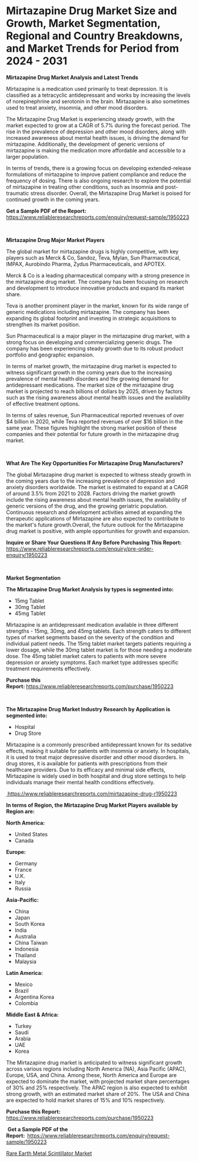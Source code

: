<p><h1>Mirtazapine Drug Market Size and Growth, Market Segmentation, Regional and Country Breakdowns, and Market Trends for Period from 2024 -  2031</h1></p><p><strong>Mirtazapine Drug Market Analysis and Latest Trends</strong></p>
<p><p>Mirtazapine is a medication used primarily to treat depression. It is classified as a tetracyclic antidepressant and works by increasing the levels of norepinephrine and serotonin in the brain. Mirtazapine is also sometimes used to treat anxiety, insomnia, and other mood disorders.</p><p>The Mirtazapine Drug Market is experiencing steady growth, with the market expected to grow at a CAGR of 5.7% during the forecast period. The rise in the prevalence of depression and other mood disorders, along with increased awareness about mental health issues, is driving the demand for mirtazapine. Additionally, the development of generic versions of mirtazapine is making the medication more affordable and accessible to a larger population.</p><p>In terms of trends, there is a growing focus on developing extended-release formulations of mirtazapine to improve patient compliance and reduce the frequency of dosing. There is also ongoing research to explore the potential of mirtazapine in treating other conditions, such as insomnia and post-traumatic stress disorder. Overall, the Mirtazapine Drug Market is poised for continued growth in the coming years.</p></p>
<p><strong>Get a Sample PDF of the Report:&nbsp;</strong> <a href="https://www.reliableresearchreports.com/enquiry/request-sample/1950223">https://www.reliableresearchreports.com/enquiry/request-sample/1950223</a></p>
<p>&nbsp;</p>
<p><strong>Mirtazapine Drug Major Market Players</strong></p>
<p><p>The global market for mirtazapine drugs is highly competitive, with key players such as Merck & Co, Sandoz, Teva, Mylan, Sun Pharmaceutical, IMPAX, Aurobindo Pharma, Zydus Pharmaceuticals, and APOTEX. </p><p>Merck & Co is a leading pharmaceutical company with a strong presence in the mirtazapine drug market. The company has been focusing on research and development to introduce innovative products and expand its market share. </p><p>Teva is another prominent player in the market, known for its wide range of generic medications including mirtazapine. The company has been expanding its global footprint and investing in strategic acquisitions to strengthen its market position. </p><p>Sun Pharmaceutical is a major player in the mirtazapine drug market, with a strong focus on developing and commercializing generic drugs. The company has been experiencing steady growth due to its robust product portfolio and geographic expansion. </p><p>In terms of market growth, the mirtazapine drug market is expected to witness significant growth in the coming years due to the increasing prevalence of mental health disorders and the growing demand for antidepressant medications. The market size of the mirtazapine drug market is projected to reach billions of dollars by 2025, driven by factors such as the rising awareness about mental health issues and the availability of effective treatment options. </p><p>In terms of sales revenue, Sun Pharmaceutical reported revenues of over $4 billion in 2020, while Teva reported revenues of over $16 billion in the same year. These figures highlight the strong market position of these companies and their potential for future growth in the mirtazapine drug market.</p></p>
<p>&nbsp;</p>
<p><strong>What Are The Key Opportunities For Mirtazapine Drug Manufacturers?</strong></p>
<p><p>The global Mirtazapine drug market is expected to witness steady growth in the coming years due to the increasing prevalence of depression and anxiety disorders worldwide. The market is estimated to expand at a CAGR of around 3.5% from 2021 to 2028. Factors driving the market growth include the rising awareness about mental health issues, the availability of generic versions of the drug, and the growing geriatric population. Continuous research and development activities aimed at expanding the therapeutic applications of Mirtazapine are also expected to contribute to the market's future growth.Overall, the future outlook for the Mirtazapine drug market is positive, with ample opportunities for growth and expansion.</p></p>
<p><strong>Inquire or Share Your Questions If Any Before Purchasing This Report:</strong> <a href="https://www.reliableresearchreports.com/enquiry/pre-order-enquiry/1950223">https://www.reliableresearchreports.com/enquiry/pre-order-enquiry/1950223</a></p>
<p>&nbsp;</p>
<p><strong>Market Segmentation</strong></p>
<p><strong>The Mirtazapine Drug Market Analysis by types is segmented into:</strong></p>
<p><ul><li>15mg Tablet</li><li>30mg Tablet</li><li>45mg Tablet</li></ul></p>
<p><p>Mirtazapine is an antidepressant medication available in three different strengths - 15mg, 30mg, and 45mg tablets. Each strength caters to different types of market segments based on the severity of the condition and individual patient needs. The 15mg tablet market targets patients requiring a lower dosage, while the 30mg tablet market is for those needing a moderate dose. The 45mg tablet market caters to patients with more severe depression or anxiety symptoms. Each market type addresses specific treatment requirements effectively.</p></p>
<p><strong>Purchase this Report:&nbsp;</strong><a href="https://www.reliableresearchreports.com/purchase/1950223">https://www.reliableresearchreports.com/purchase/1950223</a></p>
<p>&nbsp;</p>
<p><strong>The Mirtazapine Drug Market Industry Research by Application is segmented into:</strong></p>
<p><ul><li>Hospital</li><li>Drug Store</li></ul></p>
<p><p>Mirtazapine is a commonly prescribed antidepressant known for its sedative effects, making it suitable for patients with insomnia or anxiety. In hospitals, it is used to treat major depressive disorder and other mood disorders. In drug stores, it is available for patients with prescriptions from their healthcare providers. Due to its efficacy and minimal side effects, Mirtazapine is widely used in both hospital and drug store settings to help individuals manage their mental health conditions effectively.</p></p>
<p><a href="https://www.reliableresearchreports.com/mirtazapine-drug-r1950223">&nbsp;https://www.reliableresearchreports.com/mirtazapine-drug-r1950223</a></p>
<p><strong>In terms of Region, the Mirtazapine Drug Market Players available by Region are:</strong></p>
<p>
    <p> <strong> North America: </strong>
        <ul>
            <li>United States</li>
            <li>Canada</li>
        </ul>
        </p> 
    <p> <strong> Europe: </strong>
        <ul>
            <li>Germany</li>
            <li>France</li>
            <li>U.K.</li>
            <li>Italy</li>
            <li>Russia</li>
        </ul>
        </p> 
    <p> <strong> Asia-Pacific: </strong>
        <ul>
            <li>China</li>
            <li>Japan</li>
            <li>South Korea</li>
            <li>India</li>
            <li>Australia</li>
            <li>China Taiwan</li>
            <li>Indonesia</li>
            <li>Thailand</li>
            <li>Malaysia</li>
        </ul>
        </p> 
    <p> <strong> Latin America: </strong>
        <ul>
            <li>Mexico</li>
            <li>Brazil</li>
            <li>Argentina Korea</li>
            <li>Colombia</li>
        </ul>
        </p> 
    <p> <strong> Middle East & Africa: </strong>
        <ul>
            <li>Turkey</li>
            <li>Saudi</li>
            <li>Arabia</li>
            <li>UAE</li>
            <li>Korea</li>
        </ul>
    </p>
    </p>
<p><p>The Mirtazapine drug market is anticipated to witness significant growth across various regions including North America (NA), Asia Pacific (APAC), Europe, USA, and China. Among these, North America and Europe are expected to dominate the market, with projected market share percentages of 30% and 25% respectively. The APAC region is also expected to exhibit strong growth, with an estimated market share of 20%. The USA and China are expected to hold market shares of 15% and 10% respectively.</p></p>
<p><strong>Purchase this Report: </strong><a href="https://www.reliableresearchreports.com/purchase/1950223">https://www.reliableresearchreports.com/purchase/1950223</a></p>
<p>&nbsp;<strong>Get a Sample PDF of the Report:&nbsp;&nbsp;</strong><a href="https://www.reliableresearchreports.com/enquiry/request-sample/1950223">https://www.reliableresearchreports.com/enquiry/request-sample/1950223</a></p>
<p><strong></strong></p>
<p><p><a href="https://issuu.com/reportprime-2/docs/rare-earth-metal-scintillator-market-size-2030.ppt">Rare Earth Metal Scintillator Market</a></p></p>